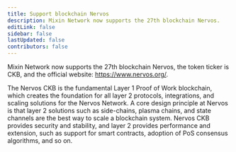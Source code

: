 ```yaml
---
title: Support blockchain Nervos
description: Mixin Network now supports the 27th blockchain Nervos.
editLink: false
sidebar: false
lastUpdated: false
contributors: false
---
```


Mixin Network now supports the 27th blockchain Nervos, the token ticker is CKB, and the official website: https://www.nervos.org/.

The Nervos CKB is the fundamental Layer 1 Proof of Work blockchain, which creates the foundation for all layer 2 protocols, integrations, and scaling solutions for the Nervos Network. A core design principle at Nervos is that layer 2 solutions such as side-chains, plasma chains, and state channels are the best way to scale a blockchain system. Nervos CKB provides security and stability, and layer 2 provides performance and extension, such as support for smart contracts, adoption of PoS consensus algorithms, and so on.